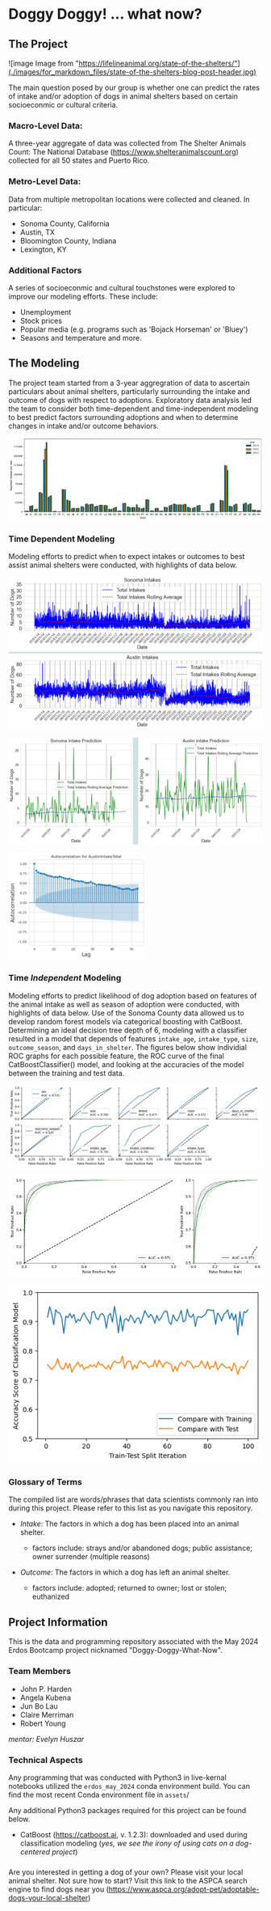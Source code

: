 # Doggy Doggy! ... what now?

## The Project
![image Image from "https://lifelineanimal.org/state-of-the-shelters/"](./images/for_markdown_files/state-of-the-shelters-blog-post-header.jpg)

The main question posed by our group is whether one can predict the rates of intake and/or adoption of dogs in animal shelters based on certain socioeconmic or cultural criteria.


### Macro-Level Data: 
A three-year aggregate of data was collected from The Shelter Animals Count: The National Database (https://www.shelteranimalscount.org) collected for all 50 states and Puerto Rico.

### Metro-Level Data: 
Data from multiple metropolitan locations were collected and cleaned. In particular:
- Sonoma County, California
- Austin, TX
- Bloomington County, Indiana
- Lexington, KY

### Additional Factors
A series of socioeconmic and cultural touchstones were explored to improve our modeling efforts. These include:
- Unemployment
- Stock prices
- Popular media (e.g. programs such as 'Bojack Horseman' or 'Bluey')
- Seasons and temperature
and more.

## The Modeling

The project team started from a 3-year aggregration of data to ascertain particulars about animal shelters, particularly surrounding the intake and outcome of dogs with respect to adoptions. Exploratory data analysis led the team to consider both time-dependent and time-independent modeling to best predict factors surrounding adoptions and when to determine changes in intake and/or outcome behaviors.

![image 3 year aggregate data of dog intakes per state](./images/for_markdown_files/eda_3yr-sas-agg_intakes.png)

###  Time Dependent Modeling

Modeling efforts to predict when to expect intakes or outcomes to best assist animal shelters were conducted, with highlights of data below.

![image Time dependent data of dog intakes with rolling average data.](./images/for_markdown_files/time_dep_dog_intakes.png)

![image Time dependent predictions of dog intakes with rolling average data.](./images/for_markdown_files/time_dep_dog_intake_preds.png)

![image Autocorrelation with respect to lag of time dependent dog intake predictions.](./images/for_markdown_files/time_dep_dog_into_autocorr.png)


### Time *Independent* Modeling

Modeling efforts to predict likelihood of dog adoption based on features of the animal intake as well as season of adoption were conducted, with highlights of data below. Use of the Sonoma County data allowed us to develop random forest models via categorical boosting with CatBoost. Determining an ideal decision tree depth of 6, modeling with a classifier resulted in a model that depends of features `intake_age`, `intake_type`, `size`, `outcome_season`, and `days_in_shelter`. The figures below show individial ROC graphs for each possible feature, the ROC curve of the final CatBoostClassifier() model, and looking at the accuracies of the model between the training and test data.

![image ROC of Sonoma County classification features.](./images/time_independent_figures/ROC_model_ind_features.png)

![image ROC of final CatBoostClassifier Model.](./images/time_independent_figures/ROC_final_model.png)

![image Accuracies of final model compared to the training and to the testing data.](./images/time_independent_figures/accur_score_model_train_test.png)


### Glossary of Terms
The compiled list are words/phrases that data scientists commonly ran into during this project. Please refer to this list as you navigate this repository. 
- *Intake*: The factors in which a dog has been placed into an animal shelter.
    - factors include: strays and/or abandoned dogs; public assistance; owner surrender (multiple reasons)

- *Outcome*: The factors in which a dog has left an animal shelter.
    - factors include: adopted; returned to owner; lost or stolen; euthanized


## Project Information

This is the data and programming repository associated with the May 2024 Erdos Bootcamp project nicknamed "Doggy-Doggy-What-Now".

###  Team Members 

- John P. Harden
- Angela Kubena
- Jun Bo Lau
- Claire Merriman 
- Robert Young

*mentor: Evelyn Huszar*

### Technical Aspects

Any programming that was conducted with Python3 in live-kernal notebooks utilized the `erdos_may_2024` conda environment build. You can find the most recent Conda environment file in `assets`/

Any additional Python3 packages required for this project can be found below.
- CatBoost (https://catboost.ai, v. 1.2.3): downloaded and used during classification modeling (*yes, we see the irony of using cats on a dog-centered project*)

### 

Are you interested in getting a dog of your own? Please visit your local animal shelter. 
Not sure how to start? Visit this link to the ASPCA search engine to find dogs near you (https://www.aspca.org/adopt-pet/adoptable-dogs-your-local-shelter)
